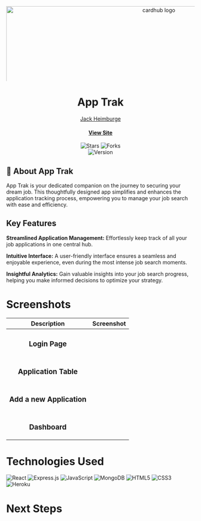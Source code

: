 <div id="header" align="center">

  <img src="https://i.imgur.com/LfL2Oth.png" width="800" alt="cardhub  logo"  style="max-height: 200px; object-fit: cover;">

</div>

<div align="center" id="header">
   
# App Trak 
 
[Jack Heimburge](https://www.linkedin.com/in/jackheimburge/)
#### [View Site](https://app-trakk-4b69c26873f1.herokuapp.com/) 

</div>

<div align="center" id="socialbuttons">

  ![Stars](https://img.shields.io/github/stars/jackheimburge/job-trak?style=social)
  ![Forks](https://img.shields.io/github/forks/jackheimburge/job-trak?style=social)
  <br>
  ![Version](https://img.shields.io/badge/version-1.0-black)

</div>

## 📝 About App Trak
App Trak is your dedicated companion on the journey to securing your dream job. This thoughtfully designed app simplifies and enhances the application tracking process, empowering you to manage your job search with ease and efficiency.

## Key Features 

<b>Streamlined Application Management:</b> Effortlessly keep track of all your job applications in one central hub.

<b>Intuitive Interface:</b> A user-friendly interface ensures a seamless and enjoyable experience, even during the most intense job search moments.

<b>Insightful Analytics:</b> Gain valuable insights into your job search progress, helping you make informed decisions to optimize your strategy.


# Screenshots
| Description | Screenshot |
|------------ | ------------|
| <h3 align="center">Login Page</h3> | <img src="">
| <h3 align="center">Application Table</h3> | <img src="">
| <h3 align="center">Add a new Application</h3> | <img src="">
| <h3 align="center">Dashboard</h3> | <img src="">

# Technologies Used
![React](https://img.shields.io/badge/react-%2320232a.svg?style=for-the-badge&logo=react&logoColor=%2361DAFB)
![Express.js](https://img.shields.io/badge/express.js-%23404d59.svg?style=for-the-badge&logo=express&logoColor=%2361DAFB)
![JavaScript](https://img.shields.io/badge/javascript-%23323330.svg?style=for-the-badge&logo=javascript&logoColor=%23F7DF1E)
![MongoDB](https://img.shields.io/badge/MongoDB-%234ea94b.svg?style=for-the-badge&logo=mongodb&logoColor=white)
![HTML5](https://img.shields.io/badge/html5-%23E34F26.svg?style=for-the-badge&logo=html5&logoColor=white)
![CSS3](https://img.shields.io/badge/css3-%231572B6.svg?style=for-the-badge&logo=css3&logoColor=white)
![Heroku](https://img.shields.io/badge/heroku-%23430098.svg?style=for-the-badge&logo=heroku&logoColor=white)


# Next Steps

<!-- - [ ] Storefront
- [ ] Messaging
- [ ] Order History -->